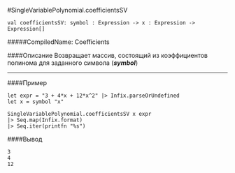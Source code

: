 #SingleVariablePolynomial.coefficientsSV

	val coefficientsSV: symbol : Expression -> x : Expression ->  Expression[]


#####CompiledName: Coefficients


####Описание
Возвращает массив, состоящий из коэффициентов полинома для заданного символа (***symbol***)

----------

####Пример
    
    let expr = "3 + 4*x + 12*x^2" |> Infix.parseOrUndefined
    let x = symbol "x"
    
    SingleVariablePolynomial.coefficientsSV x expr
    |> Seq.map(Infix.format)
    |> Seq.iter(printfn "%s")
    
    
####Вывод
    
    3
    4
    12
    
